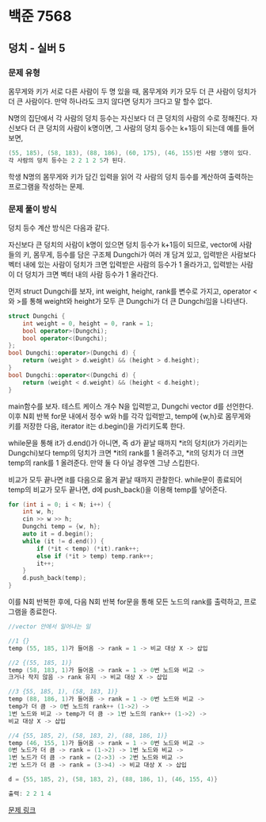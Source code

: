 # 백준 7568
## 덩치 - 실버 5
### 문제 유형

몸무게와 키가 서로 다른 사람이 두 명 있을 때, 몸무게와 키가 모두 더 큰 사람이 덩치가 더 큰 사람이다. 만약 하나라도 크지 않다면 덩치가 크다고 말 할수 없다.

N명의 집단에서 각 사람의 덩치 등수는 자신보다 더 큰 덩치의 사람의 수로 정해진다. 자신보다 더 큰 덩치의 사람이 k명이면, 그 사람의 덩치 등수는 k+1등이 되는데 예를 들어보면, 
~~~cpp
(55, 185), (58, 183), (88, 186), (60, 175), (46, 155)인 사람 5명이 있다.
각 사람의 덩치 등수는 2 2 1 2 5가 된다.
~~~
학생 N명의 몸무게와 키가 담긴 입력을 읽어 각 사람의 덩치 등수를 계산하여 출력하는 프로그램을 작성하는 문제.

### 문제 풀이 방식

덩치 등수 계산 방식은 다음과 같다. 

자신보다 큰 덩치의 사람이 k명이 있으면 덩치 등수가 k+1등이 되므로, vector에 사람들의 키, 몸무게, 등수를 담은 구조체 Dungchi가 여러 개 담겨 있고, 입력받은 사람보다 벡터 내에 있는 사람이 덩치가 크면 입력받은 사람의 등수가 1 올라가고, 입력받는 사람이 더 덩치가 크면 벡터 내의 사람 등수가 1 올라간다.

먼저 struct Dungchi를 보자, int weight, height, rank를 변수로 가지고, operator <와 >를 통해 weight와 height가 모두 큰 Dungchi가 더 큰 Dungchi임을 나타낸다.

~~~cpp
struct Dungchi {
    int weight = 0, height = 0, rank = 1;
    bool operator>(Dungchi);
    bool operator<(Dungchi);
};
bool Dungchi::operator>(Dungchi d) { 
    return (weight > d.weight) && (height > d.height);
}
bool Dungchi::operator<(Dungchi d) { 
    return (weight < d.weight) && (height < d.height); 
}
~~~

main함수를 보자. 테스트 케이스 개수 N을 입력받고, Dungchi vector d를 선언한다.    
이후 N회 반복 for문 내에서 정수 w와 h를 각각 입력받고, temp에 {w,h}로 몸무게와 키를 저장한 다음, iterator it는 d.begin()을 가리키도록 한다.

while문을 통해 it가 d.end()가 아니면, 즉 d가 끝날 때까지 *it의 덩치(it가 가리키는 Dungchi)보다 temp의 덩치가 크면 *it의 rank를 1 올려주고, *it의 덩치가 더 크면 temp의 rank를 1 올려준다. 만약 둘 다 아닐 경우엔 그냥 스킵한다. 

비교가 모두 끝나면 it를 다음으로 옮겨 끝날 때까지 관찰한다.
while문이 종료되어 temp의 비교가 모두 끝나면, d에 push_back()을 이용해 temp를 넣어준다.
~~~cpp
for (int i = 0; i < N; i++) {
    int w, h;
    cin >> w >> h;
    Dungchi temp = {w, h};
    auto it = d.begin();
    while (it != d.end()) {
        if (*it < temp) (*it).rank++;
        else if (*it > temp) temp.rank++;
        it++;
    }
    d.push_back(temp);
}
~~~

이를 N회 반복한 후에, 다음 N회 반복 for문을 통해 모든 노드의 rank를 출력하고, 프로그램을 종료한다.

~~~cpp
//vector 안에서 일어나는 일

//1 {}
temp (55, 185, 1)가 들어옴 -> rank = 1 -> 비교 대상 X -> 삽입

//2 {(55, 185, 1)}
temp (58, 183, 1)가 들어옴 -> rank = 1 -> 0번 노드와 비교 ->
크거나 작지 않음 -> rank 유지 -> 비교 대상 X -> 삽입

//3 {55, 185, 1), (58, 183, 1)}
temp (88, 186, 1)가 들어옴 -> rank = 1 -> 0번 노드와 비교 ->
temp가 더 큼 -> 0번 노드의 rank++ (1->2) ->
1번 노드와 비교 -> temp가 더 큼 -> 1번 노드의 rank++ (1->2) ->
비교 대상 X -> 삽입

//4 {55, 185, 2), (58, 183, 2), (88, 186, 1)}
temp (46, 155, 1)가 들어옴 -> rank = 1 -> 0번 노드와 비교 ->
0번 노드가 더 큼 -> rank = (1->2) -> 1번 노드와 비교 ->
1번 노드가 더 큼 -> rank = (2->3) -> 2번 노드와 비교 ->
2번 노드가 더 큼 -> rank = (3->4) -> 비교 대상 X -> 삽입

d = {55, 185, 2), (58, 183, 2), (88, 186, 1), (46, 155, 4)}

출력: 2 2 1 4 
~~~


[문제 링크](https://github.com/tyshim0118/BJ-Codes/blob/main/BJ7568.cpp)
